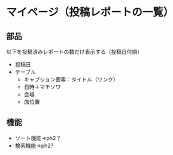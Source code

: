 # マイページ（投稿レポートの一覧）

## 部品

以下を投稿済みレポートの数だけ表示する（投稿日付順）

- 投稿日
- テーブル
    - キャプション要素：タイトル（リンク）
    - 日時＋マチソワ
    - 会場
    - 席位置

## 機能

- ソート機能→ph2？
- 検索機能→ph2?
